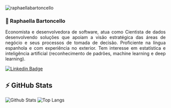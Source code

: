 <p align="left"><img src="https://komarev.com/ghpvc/?username=dexternatan" alt="raphaellabartoncello" /></p>

### 👋 Raphaella Bartoncello
<p align = "justify">Economista e desenvolvedora de software, atua como Cientista de dados desenvolvendo soluções que apoiam a visão estratégica das áreas de negócio e seus processos de tomada de decisão. Proficiente na língua espanhola e com experiência no exterior. Tem interesse em estatística e inteligência artificial (reconhecimento de padrões, machine learning e deep learning).</p>

[![Linkedin Badge](https://img.shields.io/badge/-natansl-blue?style=flat-square&logo=Linkedin&logoColor=white&link=https://www.linkedin.com/in/raphaellabartoncello/)](https://www.linkedin.com/in/raphaellabartoncello/)

## ⚡ GitHub Stats

![Github Stats](https://github-readme-stats.vercel.app/api?username=raphaellabartoncello&show_icons=true&count_private=true&show_icons=true&include_all_commits=true)
![Top Langs](https://github-readme-stats.vercel.app/api/top-langs/?username=raphaellabartoncello&hide=TeX&layout=compact)
